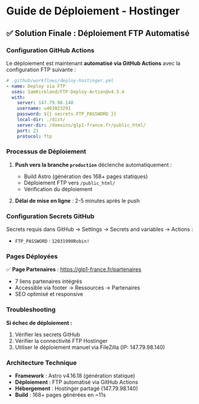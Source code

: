 # Guide de Déploiement - Hostinger

## ✅ Solution Finale : Déploiement FTP Automatisé

### Configuration GitHub Actions

Le déploiement est maintenant **automatisé via GitHub Actions** avec la configuration FTP suivante :

```yaml
# .github/workflows/deploy-hostinger.yml
- name: Deploy via FTP
  uses: SamKirkland/FTP-Deploy-Action@v4.3.4
  with:
    server: 147.79.98.140
    username: u403023291
    password: ${{ secrets.FTP_PASSWORD }}
    local-dir: ./dist/
    server-dir: /domains/glp1-france.fr/public_html/
    port: 21
    protocol: ftp
```

### Processus de Déploiement

1. **Push vers la branche `production`** déclenche automatiquement :
   - Build Astro (génération des 168+ pages statiques)
   - Déploiement FTP vers `/public_html/`
   - Vérification du déploiement

2. **Délai de mise en ligne** : 2-5 minutes après le push

### Configuration Secrets GitHub

Secrets requis dans GitHub → Settings → Secrets and variables → Actions :
- `FTP_PASSWORD` : `12031990Robin!`

### Pages Déployées

✅ **Page Partenaires** : https://glp1-france.fr/partenaires
- 7 liens partenaires intégrés
- Accessible via footer → Ressources → Partenaires
- SEO optimisé et responsive

### Troubleshooting

**Si échec de déploiement :**
1. Vérifier les secrets GitHub
2. Vérifier la connectivité FTP Hostinger
3. Utiliser le déploiement manuel via FileZilla (IP: 147.79.98.140)

### Architecture Technique

- **Framework** : Astro v4.16.18 (génération statique)
- **Déploiement** : FTP automatisé via GitHub Actions
- **Hébergement** : Hostinger partagé (147.79.98.140)
- **Build** : 168+ pages générées en ~11s

